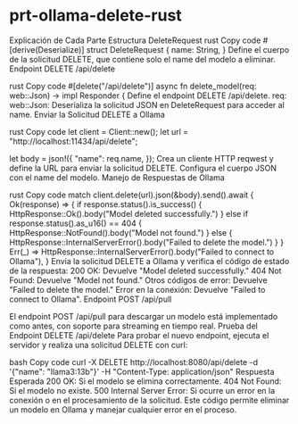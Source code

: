 # prt-ollama-delete-rust
Explicación de Cada Parte
Estructura DeleteRequest
rust
Copy code
#[derive(Deserialize)]
struct DeleteRequest {
name: String,
}
Define el cuerpo de la solicitud DELETE, que contiene solo el name del modelo a eliminar.
Endpoint DELETE /api/delete

rust
Copy code
#[delete("/api/delete")]
async fn delete_model(req: web::Json<DeleteRequest>) -> impl Responder {
Define el endpoint DELETE /api/delete.
req: web::Json<DeleteRequest>: Deserializa la solicitud JSON en DeleteRequest para acceder al name.
Enviar la Solicitud DELETE a Ollama

rust
Copy code
let client = Client::new();
let url = "http://localhost:11434/api/delete";

let body = json!({
"name": req.name,
});
Crea un cliente HTTP reqwest y define la URL para enviar la solicitud DELETE.
Configura el cuerpo JSON con el name del modelo.
Manejo de Respuestas de Ollama

rust
Copy code
match client.delete(url).json(&body).send().await {
Ok(response) => {
if response.status().is_success() {
HttpResponse::Ok().body("Model deleted successfully.")
} else if response.status().as_u16() == 404 {
HttpResponse::NotFound().body("Model not found.")
} else {
HttpResponse::InternalServerError().body("Failed to delete the model.")
}
}
Err(_) => HttpResponse::InternalServerError().body("Failed to connect to Ollama"),
}
Envía la solicitud DELETE a Ollama y verifica el código de estado de la respuesta:
200 OK: Devuelve "Model deleted successfully."
404 Not Found: Devuelve "Model not found."
Otros códigos de error: Devuelve "Failed to delete the model."
Error en la conexión: Devuelve "Failed to connect to Ollama".
Endpoint POST /api/pull

El endpoint POST /api/pull para descargar un modelo está implementado como antes, con soporte para streaming en tiempo real.
Prueba del Endpoint DELETE /api/delete
Para probar el nuevo endpoint, ejecuta el servidor y realiza una solicitud DELETE con curl:

bash
Copy code
curl -X DELETE http://localhost:8080/api/delete -d '{"name": "llama3:13b"}' -H "Content-Type: application/json"
Respuesta Esperada
200 OK: Si el modelo se elimina correctamente.
404 Not Found: Si el modelo no existe.
500 Internal Server Error: Si ocurre un error en la conexión o en el procesamiento de la solicitud.
Este código permite eliminar un modelo en Ollama y manejar cualquier error en el proceso.